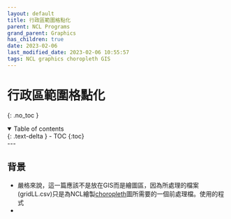 ```yaml
---
layout: default
title: 行政區範圍格點化
parent: NCL Programs
grand_parent: Graphics
has_children: true
date: 2023-02-06
last_modified_date: 2023-02-06 10:55:57
tags: NCL graphics choropleth GIS
---
```


# 行政區範圍格點化
{: .no_toc }

<details open markdown="block">
  <summary>
    Table of contents
  </summary>
  {: .text-delta }
- TOC
{:toc}
</details>
---

## 背景

- 嚴格來說，這一篇應該不是放在GIS而是繪圖區，因為所處理的檔案(gridLL.csv)只是為NCL繪製[choropleth](../Graphics/NCL/choropleth.md)圖所需要的一個前處理檔。使用的程式[]()
- 